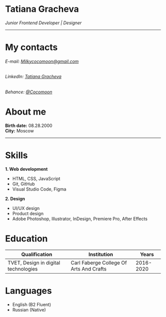 # Tatiana Gracheva
*Junior Frontend Developer | Designer*

---

# My contacts
###### E-mail: [Milkycocomoon@gmail.com](https://mail.google.com/mail/u/4/#inbox?compose=CllgCKCDkpLgxFpLpDRltmnWjsQdNBrZlSSlGsCvgTRhhpQRwQMglbsbpVnHkcTldpKtghgFPGq)
###### LinkedIn: [Tatiana Gracheva](https://www.linkedin.com/in/tatiana-g-36675a202/)
###### Behance: [@Cocomoon](https://www.behance.net/cocomoon)

# About me
**Birth date:** 08.28.2000  
**City:** Moscow  

---

# Skills
__1. Web development__
* HTML, CSS, JavaScript
* Git, GitHub
* Visual Studio Code, Figma

__2. Design__
* UI/UX design
* Product design
* Adobe Photoshop, Illustrator, InDesign, Premiere Pro, After Effects

# Education

|Qualification|Institution|Years|
|-------------|-------------|--------------|
|TVET, Design in digital technologies|Carl Faberge College Of Arts And Crafts| 2016-2020|

# Languages
* English (B2 Fluent)
* Russian (Native)

